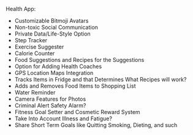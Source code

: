 Health App:
- Customizable Bitmoji Avatars
- Non-toxic Social Communication
- Private Data/Life-Style Option
- Step Tracker
- Exercise Suggester
- Calorie Counter
- Food Suggestions and Recipes for the Suggestions
- Option for Adding Health Coaches
- GPS Location Maps Integration
- Tracks Items in Fridge and that Determines What Recipes will work?
- Adds and Removes Food Items to Shopping List
- Water Reminder
- Camera Features for Photos
- Criminal Alert Safety Alarm?
- Fitness Goal Setter and Cosmetic Reward System
- Take Into Account Illness and Fatigue?
- Share Short Term Goals like Quitting Smoking, Dieting, and such
